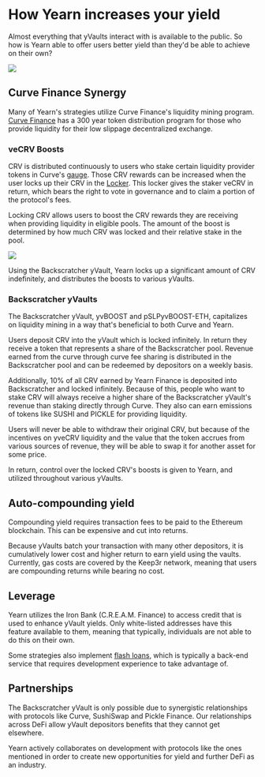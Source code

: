 # How Yearn increases your yield

Almost everything that yVaults interact with is available to the public. So how is Yearn able to offer users better yield than they'd be able to achieve on their own?

![](https://i.imgur.com/Ys4G8v4.png)
## Curve Finance Synergy

Many of Yearn's strategies utilize Curve Finance's liquidity mining program. [Curve Finance](https://curve.fi/) has a 300 year token distribution program for those who provide liquidity for their low slippage decentralized exchange.

### veCRV Boosts

CRV is distributed continuously to users who stake certain liquidity provider tokens in Curve's [gauge](https://resources.curve.fi/base-features/understanding-gauges). Those CRV rewards can be increased when the user locks up their CRV in the [Locker](https://dao.curve.fi/locker). This locker gives the staker veCRV in return, which bears the right to vote in governance and to claim a portion of the protocol's fees.

Locking CRV allows users to boost the CRV rewards they are receiving when providing liquidity in eligible pools. The amount of the boost is determined by how much CRV was locked and their relative stake in the pool.

![](https://i.imgur.com/QaMMdr7.png)

Using the Backscratcher yVault, Yearn locks up a significant amount of CRV indefinitely, and distributes the boosts to various yVaults.

### Backscratcher yVaults

The Backscratcher yVault, yvBOOST and pSLPyvBOOST-ETH, capitalizes on liquidity mining in a way that's beneficial to both Curve and Yearn.

Users deposit CRV into the yVault which is locked infinitely. In return they receive a token that represents a share of the Backscratcher pool. Revenue earned from the curve through curve fee sharing is distributed in the Backscratcher pool and can be redeemed by depositors on a weekly basis.

Additionally, 10% of all CRV earned by Yearn Finance is deposited into Backscratcher and locked infinitely. Because of this, people who want to stake CRV will always receive a higher share of the Backscratcher yVault's revenue than staking directly through Curve. They also can earn emissions of tokens like SUSHI and PICKLE for providing liquidity.

Users will never be able to withdraw their original CRV, but because of the incentives on yveCRV liquidity and the value that the token accrues from various sources of revenue, they will be able to swap it for another asset for some price.

In return, control over the locked CRV's boosts is given to Yearn, and utilized throughout various yVaults.

## Auto-compounding yield

Compounding yield requires transaction fees to be paid to the Ethereum blockchain. This can be expensive and cut into returns.

Because yVaults batch your transaction with many other depositors, it is cumulatively lower cost and higher return to earn yield using the vaults. Currently, gas costs are covered by the Keep3r network, meaning that users are compounding returns while bearing no cost.

## Leverage

Yearn utilizes the Iron Bank (C.R.E.A.M. Finance) to access credit that is used to enhance yVault yields. Only white-listed addresses have this feature available to them, meaning that typically, individuals are not able to do this on their own.

Some strategies also implement [flash loans](/resources/defi-glossary#flash-loan), which is typically a back-end service that requires development experience to take advantage of.

## Partnerships

The Backscratcher yVault is only possible due to synergistic relationships with protocols like Curve, SushiSwap and Pickle Finance. Our relationships across DeFi allow yVault depositors benefits that they cannot get elsewhere.

Yearn actively collaborates on development with protocols like the ones mentioned in order to create new opportunities for yield and further DeFi as an industry.
